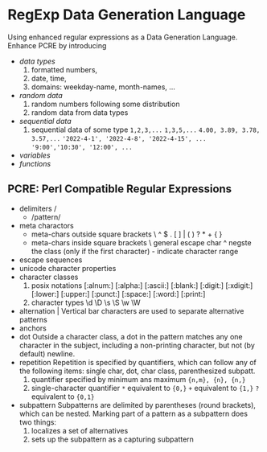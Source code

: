 # RegExp Data Generation Language
Using enhanced regular expressions as a Data Generation Language. 
Enhance PCRE by introducing
- *data types*
  1. formatted numbers, 
  1. date, time,
  1. domains: weekday-name, month-names, ...
- *random data*
  1. random numbers following some distribution
  1. random data from data types
- *sequential data*
  1. sequential data of some type
  `1,2,3,...`
  `1,3,5,...`
  `4.00, 3.89, 3.78, 3.57,...`
  `'2022-4-1', '2022-4-8', '2022-4-15', ...`
  `'9:00','10:30', '12:00', ...`
- *variables*
- *functions*
   

## PCRE: Perl Compatible Regular Expressions  
- delimiters /
  - /pattern/
- meta charactors
  - meta-chars outside square brackets
    \ ^ $ . [ ] | ( ) ? * + { } 
  - meta-chars inside square brackets
    \  general escape char
    ^  negste the class (only if the first character)
    \-  indicate character range
- escape sequences
- unicode character properties 
- character classes
  1. posix notations
    [:alnum:] [:alpha:] [:ascii:] [:blank:] [:digit:] [:xdigit:]
    [:lower:] [:upper:] [:punct:] [:space:] [:word:] [:print:]
  1. character types
    \d \D \s \S \w  \W
- alternation |
  Vertical bar characters are used to separate alternative patterns
- anchors
- dot
  Outside a character class, a dot in the pattern matches any one character in the subject, including a non-printing character, but not (by default) newline.
- repetition
  Repetition is specified by quantifiers, which can follow any of the following items: single char, dot, char class, parenthesized subpatt.
  1. quantifier specified by minimum ans maximum
   `{n,m}, {n}, {n,}`
  1. single-character quantifier
   `*`  equivalent to `{0,}`
   `+`  equivalent to `{1,}`
   `?`  equivalent to `{0,1}`
- subpattern
  Subpatterns are delimited by parentheses (round brackets), which can be nested. Marking part of a pattern as a subpattern does two things:
  1. localizes a set of alternatives
  1. sets up the subpattern as a capturing subpattern